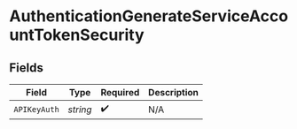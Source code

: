 # AuthenticationGenerateServiceAccountTokenSecurity


## Fields

| Field              | Type               | Required           | Description        |
| ------------------ | ------------------ | ------------------ | ------------------ |
| `APIKeyAuth`       | *string*           | :heavy_check_mark: | N/A                |